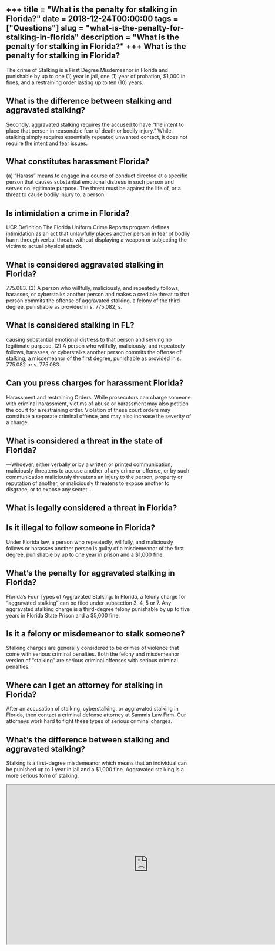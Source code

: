 +++
title = "What is the penalty for stalking in Florida?"
date = 2018-12-24T00:00:00
tags = ["Questions"]
slug = "what-is-the-penalty-for-stalking-in-florida"
description = "What is the penalty for stalking in Florida?"
+++
What is the penalty for stalking in Florida?
--------------------------------------------

The crime of Stalking is a First Degree Misdemeanor in Florida and punishable by up to one (1) year in jail, one (1) year of probation, $1,000 in fines, and a restraining order lasting up to ten (10) years.

What is the difference between stalking and aggravated stalking?
----------------------------------------------------------------

Secondly, aggravated stalking requires the accused to have “the intent to place that person in reasonable fear of death or bodily injury.” While stalking simply requires essentially repeated unwanted contact, it does not require the intent and fear issues.

What constitutes harassment Florida?
------------------------------------

(a) “Harass” means to engage in a course of conduct directed at a specific person that causes substantial emotional distress in such person and serves no legitimate purpose. The threat must be against the life of, or a threat to cause bodily injury to, a person.

Is intimidation a crime in Florida?
-----------------------------------

UCR Definition The Florida Uniform Crime Reports program defines intimidation as an act that unlawfully places another person in fear of bodily harm through verbal threats without displaying a weapon or subjecting the victim to actual physical attack.

What is considered aggravated stalking in Florida?
--------------------------------------------------

775.083. (3) A person who willfully, maliciously, and repeatedly follows, harasses, or cyberstalks another person and makes a credible threat to that person commits the offense of aggravated stalking, a felony of the third degree, punishable as provided in s. 775.082, s.

What is considered stalking in FL?
----------------------------------

causing substantial emotional distress to that person and serving no legitimate purpose. (2) A person who willfully, maliciously, and repeatedly follows, harasses, or cyberstalks another person commits the offense of stalking, a misdemeanor of the first degree, punishable as provided in s. 775.082 or s. 775.083.

Can you press charges for harassment Florida?
---------------------------------------------

Harassment and restraining Orders. While prosecutors can charge someone with criminal harassment, victims of abuse or harassment may also petition the court for a restraining order. Violation of these court orders may constitute a separate criminal offense, and may also increase the severity of a charge.

What is considered a threat in the state of Florida?
----------------------------------------------------

—Whoever, either verbally or by a written or printed communication, maliciously threatens to accuse another of any crime or offense, or by such communication maliciously threatens an injury to the person, property or reputation of another, or maliciously threatens to expose another to disgrace, or to expose any secret …

What is legally considered a threat in Florida?
-----------------------------------------------

Is it illegal to follow someone in Florida?
-------------------------------------------

Under Florida law, a person who repeatedly, willfully, and maliciously follows or harasses another person is guilty of a misdemeanor of the first degree, punishable by up to one year in prison and a $1,000 fine.

What’s the penalty for aggravated stalking in Florida?
------------------------------------------------------

Florida’s Four Types of Aggravated Stalking. In Florida, a felony charge for “aggravated stalking” can be filed under subsection 3, 4, 5 or 7. Any aggravated stalking charge is a third-degree felony punishable by up to five years in Florida State Prison and a $5,000 fine.

Is it a felony or misdemeanor to stalk someone?
-----------------------------------------------

Stalking charges are generally considered to be crimes of violence that come with serious criminal penalties. Both the felony and misdemeanor version of “stalking” are serious criminal offenses with serious criminal penalties.

Where can I get an attorney for stalking in Florida?
----------------------------------------------------

After an accusation of stalking, cyberstalking, or aggravated stalking in Florida, then contact a criminal defense attorney at Sammis Law Firm. Our attorneys work hard to fight these types of serious criminal charges.

What’s the difference between stalking and aggravated stalking?
---------------------------------------------------------------

Stalking is a first-degree misdemeanor which means that an individual can be punished up to 1 year in jail and a $1,000 fine. Aggravated stalking is a more serious form of stalking.

<iframe allow="accelerometer; autoplay; clipboard-write; encrypted-media; gyroscope; picture-in-picture" allowfullscreen="" class="__youtube_prefs__  epyt-is-override  no-lazyload" data-no-lazy="1" data-origheight="433" data-origwidth="770" data-skipgform_ajax_framebjll="" height="433" id="_ytid_23101" loading="lazy" src="https://www.youtube.com/embed/1sNus5n8odg?enablejsapi=1&autoplay=0&cc_load_policy=0&cc_lang_pref=&iv_load_policy=1&loop=0&modestbranding=0&rel=1&fs=1&playsinline=0&autohide=2&theme=dark&color=red&controls=1&" title="YouTube player" width="770"></iframe>
